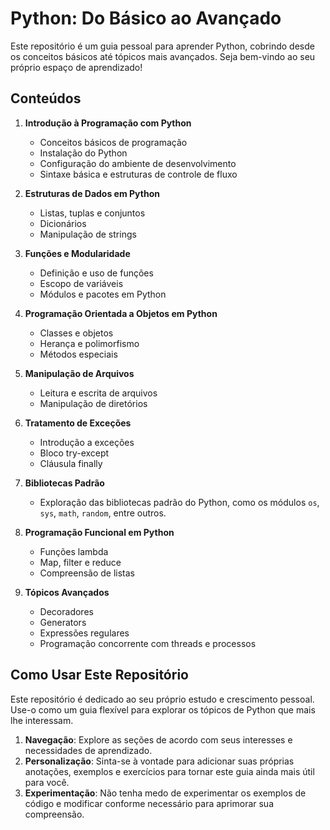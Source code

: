 # Python: Do Básico ao Avançado

Este repositório é um guia pessoal para aprender Python, cobrindo desde os conceitos básicos até tópicos mais avançados. Seja bem-vindo ao seu próprio espaço de aprendizado!

## Conteúdos

1. **Introdução à Programação com Python**
   - Conceitos básicos de programação
   - Instalação do Python
   - Configuração do ambiente de desenvolvimento
   - Sintaxe básica e estruturas de controle de fluxo

2. **Estruturas de Dados em Python**
   - Listas, tuplas e conjuntos
   - Dicionários
   - Manipulação de strings

3. **Funções e Modularidade**
   - Definição e uso de funções
   - Escopo de variáveis
   - Módulos e pacotes em Python

4. **Programação Orientada a Objetos em Python**
   - Classes e objetos
   - Herança e polimorfismo
   - Métodos especiais

5. **Manipulação de Arquivos**
   - Leitura e escrita de arquivos
   - Manipulação de diretórios

6. **Tratamento de Exceções**
   - Introdução a exceções
   - Bloco try-except
   - Cláusula finally

7. **Bibliotecas Padrão**
   - Exploração das bibliotecas padrão do Python, como os módulos `os`, `sys`, `math`, `random`, entre outros.

8. **Programação Funcional em Python**
   - Funções lambda
   - Map, filter e reduce
   - Compreensão de listas

9. **Tópicos Avançados**
   - Decoradores
   - Generators
   - Expressões regulares
   - Programação concorrente com threads e processos

## Como Usar Este Repositório

Este repositório é dedicado ao seu próprio estudo e crescimento pessoal. Use-o como um guia flexível para explorar os tópicos de Python que mais lhe interessam.

1. **Navegação**: Explore as seções de acordo com seus interesses e necessidades de aprendizado.
2. **Personalização**: Sinta-se à vontade para adicionar suas próprias anotações, exemplos e exercícios para tornar este guia ainda mais útil para você.
3. **Experimentação**: Não tenha medo de experimentar os exemplos de código e modificar conforme necessário para aprimorar sua compreensão.
